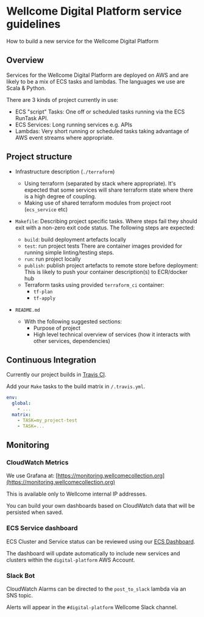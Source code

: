 # Wellcome Digital Platform service guidelines

How to build a new service for the Wellcome Digital Platform

## Overview

Services for the Wellcome Digital Platform are deployed on AWS and are likely to be a mix of ECS tasks and lambdas. The languages we use are Scala & Python.

There are 3 kinds of project currently in use:
- ECS "script" Tasks: One off or scheduled tasks running via the ECS RunTask API.
- ECS Services: Long running services e.g. APIs
- Lambdas: Very short running or scheduled tasks taking advantage of AWS event streams where appropriate.

## Project structure

- Infrastructure description (`./terraform`)
  - Using terraform (separated by stack where appropriate).
    It's expected that some services will share terraform state where there is a high degree of coupling.
  - Making use of shared terraform modules from project root (`ecs_service` etc)

- `Makefile`: Describing project specific tasks. Where steps fail they should exit with a non-zero exit code status.
  The following steps are expected:
  - `build`: build deployment artefacts locally
  - `test`: run project tests
    There are container images provided for running simple linting/testing steps.
  - `run`: run project locally
  - `publish`: publish project artefacts to remote store before deployment:
     This is likely to push your container description(s) to ECR/docker hub
  - Terraform tasks using provided `terraform_ci` container:
    - `tf-plan`
    - `tf-apply`

- `README.md`
  - With the following suggested sections:
    - Purpose of project
    - High level technical overview of services (how it interacts with other services, dependencies)

## Continuous Integration

Currently our project builds in [Travis CI](https://travis-ci.org/wellcometrust/platform).

Add your `Make` tasks to the build matrix in `/.travis.yml`.

```yml
env:
  global:
    - ...
  matrix:
    - TASK=my_project-test
    - TASK=...
```

## Monitoring

### CloudWatch Metrics

We use Grafana at: [https://monitoring.wellcomecollection.org](https://monitoring.wellcomecollection.org)

This is available only to Wellcome internal IP addresses.

You can build your own dashboards based on CloudWatch data that will be persisted when saved.

### ECS Service dashboard

ECS Cluster and Service status can be reviewed using our [ECS Dashboard](https://s3-eu-west-1.amazonaws.com/wellcome-platform-dash/index.html).

The dashboard will update automatically to include new services and clusters within the `digital-platform` AWS Account.

### Slack Bot

CloudWatch Alarms can be directed to the `post_to_slack` lambda via an SNS topic.

Alerts will appear in the `#digital-platform` Wellcome Slack channel.

